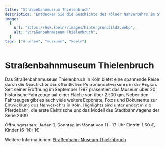 ```yaml
---
title: "Straßenbahnmuseum Thielenbruch"
description: "Entdecken Sie die Geschichte des Kölner Nahverkehrs im Straßenbahn-Museum"
image:
  {
    url: "https://hsk.koeln//images/hintergrundbild2.webp",
    alt: "Straßenbahnmuseum Thielenbruch",
  }
tags: ["drinnen", "museums", "koeln"]
---
```


# Straßenbahnmuseum Thielenbruch

Das Straßenbahnmuseum Thielenbruch in Köln bietet eine spannende Reise durch die Geschichte des öffentlichen Personennahverkehrs in der Region. Seit seiner Eröffnung im September 1997 präsentiert das Museum über 20 historische Fahrzeuge auf einer Fläche von über 2.500 qm. Neben den Fahrzeugen gibt es auch viele weitere Exponate, Fotos und Dokumente zur Entwicklung des Nahverkehrs in Köln. Highlights sind unter anderem die Pferdebahn, die erste Elektrische und das Modell des Stadtbahnwagens der Serie 2400.

Öffnungszeiten: Jeden 2. Sonntag im Monat von 11 - 17 Uhr
Eintritt: 1,50 €, Kinder (6-14): 1€

Weitere Informationen: [Straßenbahn-Museum Thielenbruch](https://hsk.koeln/)
